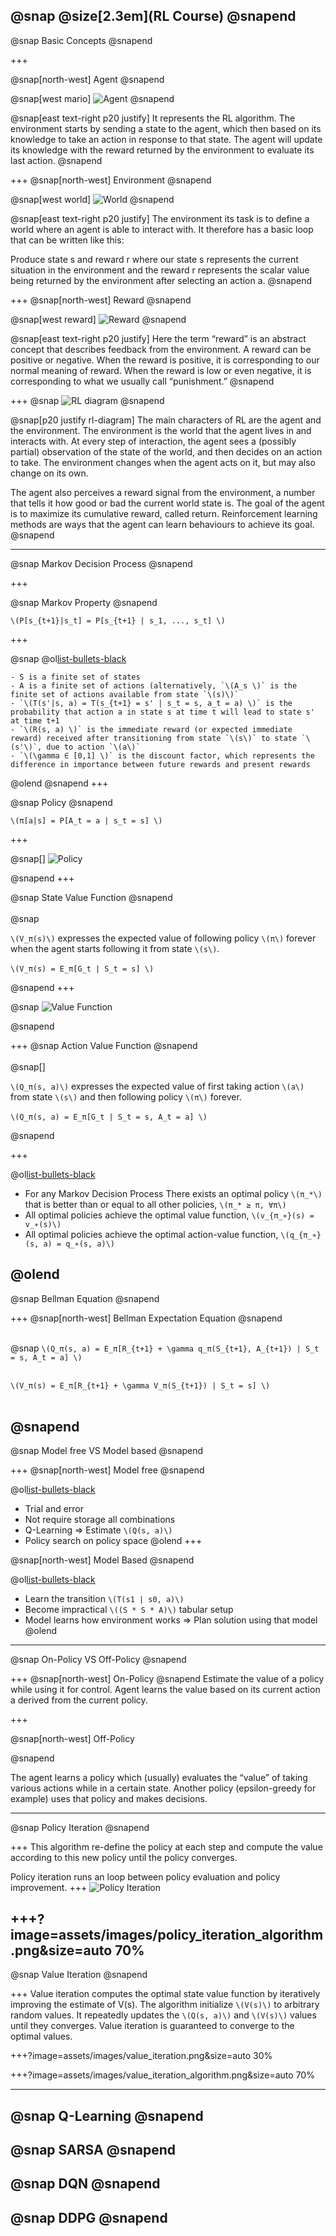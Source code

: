 
@snap
@size[2.3em](RL Course)
@snapend
---

@snap
Basic Concepts
@snapend

+++

@snap[north-west]
Agent
@snapend

@snap[west mario]
![Agent](assets/images/mario_2.png)
@snapend

@snap[east text-right p20 justify]
It represents the RL algorithm. The environment starts by sending a state to the agent, which then based on its knowledge to take an action in response to that state. The agent will update its knowledge with the reward returned by the environment to evaluate its last action.
@snapend

+++
@snap[north-west]
Environment
@snapend

@snap[west world]
![World](assets/images/earth.png)
@snapend

@snap[east text-right p20 justify]
The environment its task is to define a world where an agent is able to interact with. It therefore has a basic loop that can be written like this:

Produce state s and reward r where our state s represents the current situation in the environment and the reward r represents the scalar value being returned by the environment after selecting an action a.
@snapend

+++
@snap[north-west]
Reward
@snapend

@snap[west reward]
![Reward](assets/images/reward.png)
@snapend

@snap[east text-right p20 justify]
Here the term “reward” is an abstract concept that describes feedback from the environment. A reward can be positive or negative. When the reward is positive, it is corresponding to our normal meaning of reward. When the reward is low or even negative, it is corresponding to what we usually call “punishment.”
@snapend

+++
@snap
![RL diagram](assets/images/rl-diagram.jpg)
@snapend

@snap[p20 justify rl-diagram]
The main characters of RL are the agent and the environment. The environment is the world that the agent lives in and interacts with. At every step of interaction, the agent sees a (possibly partial) observation of the state of the world, and then decides on an action to take. The environment changes when the agent acts on it, but may also change on its own.

The agent also perceives a reward signal from the environment, a number that tells it how good or bad the current world state is. The goal of the agent is to maximize its cumulative reward, called return. Reinforcement learning methods are ways that the agent can learn behaviours to achieve its goal.
@snapend

---

@snap
Markov Decision Process
@snapend

+++

@snap
Markov Property
@snapend

`\(P[s_{t+1}|s_t] = P[s_{t+1} | s_1, ..., s_t] \)`

+++

@snap
@ol[list-bullets-black](false)

	- S is a finite set of states
	- A is a finite set of actions (alternatively, `\(A_s \)` is the finite set of actions available from state `\(s)\)`
	- `\(T(s'|s, a) = T(s_{t+1} = s' | s_t = s, a_t = a) \)` is the probability that action a in state s at time t will lead to state s' at time t+1
	- `\(R(s, a) \)` is the immediate reward (or expected immediate reward) received after transitioning from state `\(s\)` to state `\(s'\)`, due to action `\(a\)`
	- `\(\gamma ∈ [0,1] \)` is the discount factor, which represents the difference in importance between future rewards and present rewards
@olend
@snapend
+++

@snap
Policy
@snapend

`\(π[a|s] = P[A_t = a | s_t = s] \)`

+++

@snap[]
![Policy](assets/images/policy.png)

@snapend
+++

@snap 
State Value Function
@snapend
<br></br>
@snap 

`\(V_π(s)\)` expresses the expected value of following policy `\(π\)` forever when the agent starts following it from state `\(s\)`.
<br></br>
`\(V_π(s) = E_π[G_t | S_t = s] \)`

@snapend
+++

@snap
![Value Function](assets/images/value.png)

@snapend
 
+++
@snap 
Action Value Function
@snapend
<br></br>
@snap[] 

`\(Q_π(s, a)\)` expresses the expected value of first taking action `\(a\)` from state `\(s\)` and then following policy `\(π\)` forever.
<br></br>
`\(Q_π(s, a) = E_π[G_t | S_t = s, A_t = a] \)`

@snapend


+++

@ol[list-bullets-black](false)
- For any Markov Decision Process
There exists an optimal policy `\(π_*\)` that is better than or equal
to all other policies, `\(π_* ≥ π, ∀π\)` 
- All optimal policies achieve the optimal value function, `\(v_{π_∗}(s) = v_∗(s)\)` 
- All optimal policies achieve the optimal action-value function, `\(q_{π_∗}(s, a) = q_∗(s, a)\)`

@olend
---

@snap 
Bellman Equation
@snapend

+++
@snap[north-west] 
Bellman Expectation Equation
@snapend
<br></br>

@snap
`\(Q_π(s, a) = E_π[R_{t+1} + \gamma q_π(S_{t+1}, A_{t+1}) | S_t = s, A_t = a] \)`
<br></br>

`\(V_π(s) = E_π[R_{t+1} + \gamma V_π(S_{t+1}) | S_t = s] \)`
<br></br>

@snapend
---

@snap 
Model free VS Model based
@snapend

+++
@snap[north-west] 
Model free
@snapend


@ol[list-bullets-black](false)
- Trial and error
- Not require storage all combinations
- Q-Learning => Estimate `\(Q(s, a)\)`
- Policy search on policy space
@olend
+++

@snap[north-west] 
Model Based
@snapend

@ol[list-bullets-black](false)
- Learn the transition `\(T(s1 | s0, a)\)`
- Become impractical `\((S * S * A)\)` tabular setup
- Model learns how environment works => Plan solution using that model
@olend
---


@snap
On-Policy VS Off-Policy
@snapend

+++
@snap[north-west] 
On-Policy
@snapend
Estimate the value of a policy while using it for control. Agent learns the value based on its current action a derived from the current policy.

+++

@snap[north-west] 
Off-Policy


@snapend

The agent learns a policy which (usually) evaluates the “value” of taking various actions while in a certain state. Another policy (epsilon-greedy for example) uses that policy and makes decisions.

---

@snap 
Policy Iteration
@snapend

+++
This algorithm re-define the policy at each step and compute the value according to this new policy until the policy converges.

Policy iteration runs an loop between policy evaluation and policy improvement.
+++
![Policy Iteration](assets/images/policy_iteration.png)

+++?image=assets/images/policy_iteration_algorithm.png&size=auto 70%
---

@snap 
Value Iteration
@snapend

+++
Value iteration computes the optimal state value function by iteratively improving the estimate of V(s). The algorithm initialize `\(V(s)\)` to arbitrary random values. It repeatedly updates the `\(Q(s, a)\)` and `\(V(s)\)` values until they converges. Value iteration is guaranteed to converge to the optimal values.

+++?image=assets/images/value_iteration.png&size=auto 30%

+++?image=assets/images/value_iteration_algorithm.png&size=auto 70%

---

@snap
Q-Learning
@snapend
---

@snap 
SARSA
@snapend
---

@snap 
DQN
@snapend
---

@snap 
DDPG
@snapend
---
